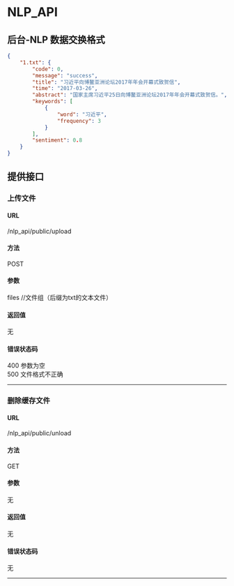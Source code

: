 NLP_API
===============

## 后台-NLP 数据交换格式
```json
{
    "1.txt": {
        "code": 0,
        "message": "success",
        "title": "习近平向博鳌亚洲论坛2017年年会开幕式致贺信",
        "time": "2017-03-26",
        "abstract": "国家主席习近平25日向博鳌亚洲论坛2017年年会开幕式致贺信。",
        "keywords": [
            {
                "word": "习近平",
                "frequency": 3
            }
        ],
        "sentiment": 0.8
    }
}
```

## 提供接口

### 上传文件

#### URL
/nlp_api/public/upload

#### 方法
POST

#### 参数
files   //文件组（后缀为txt的文本文件）

#### 返回值
无

#### 错误状态码
400 参数为空  
500 文件格式不正确

***

### 删除缓存文件

#### URL
/nlp_api/public/unload

#### 方法
GET

#### 参数
无

#### 返回值
无

#### 错误状态码
无

***
